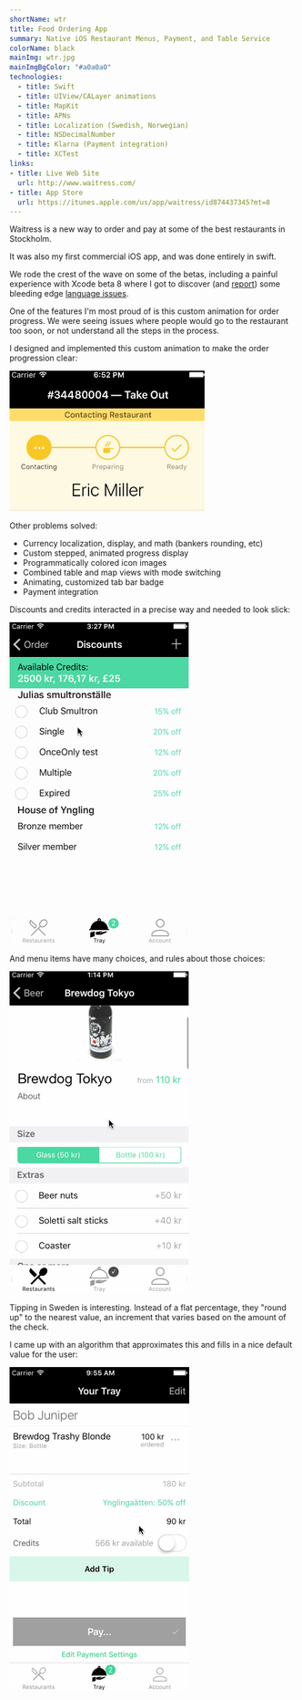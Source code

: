 ```yaml
---
shortName: wtr
title: Food Ordering App
summary: Native iOS Restaurant Menus, Payment, and Table Service
colorName: black
mainImg: wtr.jpg
mainImgBgColor: "#a0a0a0"
technologies:
  - title: Swift
  - title: UIView/CALayer animations
  - title: MapKit
  - title: APNs
  - title: Localization (Swedish, Norwegian)
  - title: NSDecimalNumber
  - title: Klarna (Payment integration)
  - title: XCTest
links:
- title: Live Web Site
  url: http://www.waitress.com/
- title: App Store
  url: https://itunes.apple.com/us/app/waitress/id874437345?mt=8
---
```


Waitress is a new way to order and pay at some of the best restaurants in Stockholm.

It was also my first commercial iOS app, and was done entirely in swift.

We rode the crest of the wave on some of the betas, including a painful experience with Xcode beta 8 where I got to discover (and [report](https://bugs.swift.org/browse/SR-2335)) some bleeding edge [language issues](https://bugs.swift.org/browse/SR-2312).

One of the features I'm most proud of is this custom animation for order progress. We were seeing issues where people would go to the restaurant too soon, or not understand all the steps in the process.

I designed and implemented this custom animation to make the order progression clear:

![Progress animation](/projects/img/wtr/progress-animation.gif)

Other problems solved:

* Currency localization, display, and math (bankers rounding, etc)
* Custom stepped, animated progress display
* Programmatically colored icon images
* Combined table and map views with mode switching
* Animating, customized tab bar badge
* Payment integration

Discounts and credits interacted in a precise way and needed to look slick:

![discounts and credits](/projects/img/wtr/discount-credit-ixn.gif)

And menu items have many choices, and rules about those choices:

![choices, choices](/projects/img/wtr/choices.gif)

Tipping in Sweden is interesting. Instead of a flat percentage, they "round up" to the nearest value, an increment that varies based on the amount of the check.

I came up with an algorithm that approximates this and fills in a nice default value for the user:

![tipping](/projects/img/wtr/rounding-tip.gif)

